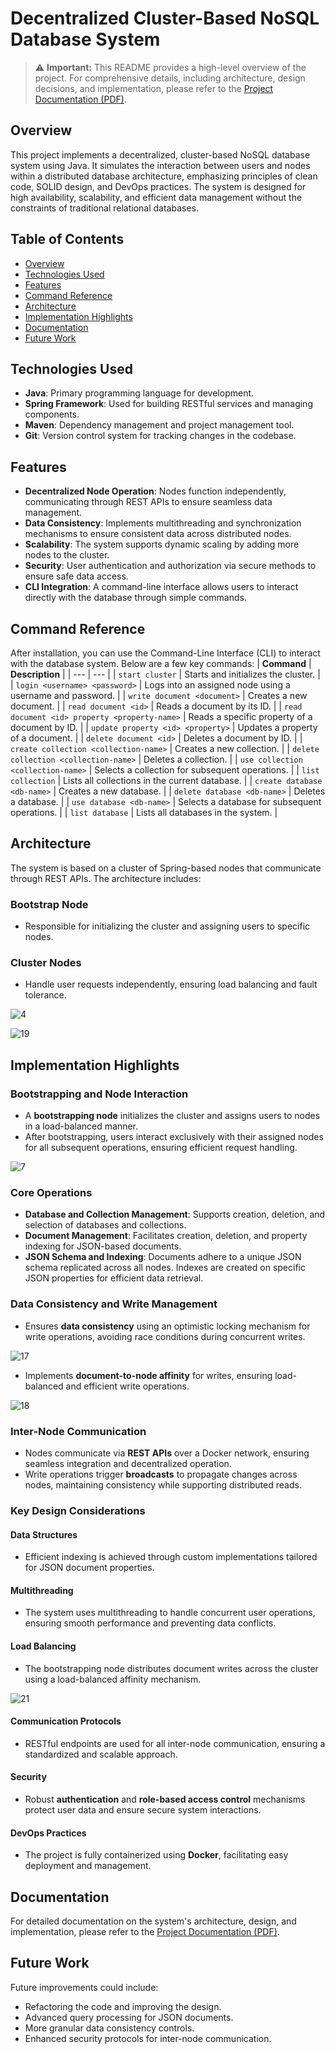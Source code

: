 Decentralized Cluster-Based NoSQL Database System
=================================================

> ⚠️ **Important:** This README provides a high-level overview of the project. For comprehensive details, including architecture, design decisions, and implementation, please refer to the [Project Documentation (PDF)](./Decentralized%20NOSQL%20DB%20Documentation.pdf).

Overview
--------

This project implements a decentralized, cluster-based NoSQL database system using Java. It simulates the interaction between users and nodes within a distributed database architecture, emphasizing principles of clean code, SOLID design, and DevOps practices. The system is designed for high availability, scalability, and efficient data management without the constraints of traditional relational databases.

Table of Contents
-----------------

-   [Overview](#overview)
-   [Technologies Used](#technologies-used)
-   [Features](#features)
-   [Command Reference](#command-reference)
-   [Architecture](#architecture)
-   [Implementation Highlights](#implementation-highlights)
-   [Documentation](#documentation)
-   [Future Work](#future-work)

Technologies Used
-----------------

-   **Java**: Primary programming language for development.
-   **Spring Framework**: Used for building RESTful services and managing components.
-   **Maven**: Dependency management and project management tool.
-   **Git**: Version control system for tracking changes in the codebase.

Features
--------

-   **Decentralized Node Operation**: Nodes function independently, communicating through REST APIs to ensure seamless data management.
-   **Data Consistency**: Implements multithreading and synchronization mechanisms to ensure consistent data across distributed nodes.
-   **Scalability**: The system supports dynamic scaling by adding more nodes to the cluster.
-   **Security**: User authentication and authorization via secure methods to ensure safe data access.
-   **CLI Integration**: A command-line interface allows users to interact directly with the database through simple commands.

Command Reference
-----------------
After installation, you can use the Command-Line Interface (CLI) to interact with the database system. Below are a few key commands:
| **Command** | **Description** |
| --- | --- |
| `start cluster` | Starts and initializes the cluster. |
| `login <username> <password>` | Logs into an assigned node using a username and password. |
| `write document <document>` | Creates a new document. |
| `read document <id>` | Reads a document by its ID. |
| `read document <id> property <property-name>` | Reads a specific property of a document by ID. |
| `update property <id> <property>` | Updates a property of a document. |
| `delete document <id>` | Deletes a document by ID. |
| `create collection <collection-name>` | Creates a new collection. |
| `delete collection <collection-name>` | Deletes a collection. |
| `use collection <collection-name>` | Selects a collection for subsequent operations. |
| `list collection` | Lists all collections in the current database. |
| `create database <db-name>` | Creates a new database. |
| `delete database <db-name>` | Deletes a database. |
| `use database <db-name>` | Selects a database for subsequent operations. |
| `list database` | Lists all databases in the system. |

Architecture
------------

The system is based on a cluster of Spring-based nodes that communicate through REST APIs. The architecture includes:

### Bootstrap Node

-   Responsible for initializing the cluster and assigning users to specific nodes.

### Cluster Nodes

-   Handle user requests independently, ensuring load balancing and fault tolerance.

![4](https://github.com/user-attachments/assets/72995299-2cf0-46fc-976a-361d76b0ca50)

![19](https://github.com/user-attachments/assets/ce07a91b-094e-411f-bb64-7ea05deac962)


Implementation Highlights
-------------------------

### Bootstrapping and Node Interaction

-   A **bootstrapping node** initializes the cluster and assigns users to nodes in a load-balanced manner.
-   After bootstrapping, users interact exclusively with their assigned nodes for all subsequent operations, ensuring efficient request handling.
  
![7](https://github.com/user-attachments/assets/0336ecab-bd64-4868-887c-387dff483169)

### Core Operations

-   **Database and Collection Management**: Supports creation, deletion, and selection of databases and collections.
-   **Document Management**: Facilitates creation, deletion, and property indexing for JSON-based documents.
-   **JSON Schema and Indexing**: Documents adhere to a unique JSON schema replicated across all nodes. Indexes are created on specific JSON properties for efficient data retrieval.

### Data Consistency and Write Management

-   Ensures **data consistency** using an optimistic locking mechanism for write operations, avoiding race conditions during concurrent writes.

![17](https://github.com/user-attachments/assets/9db55548-8216-4636-84bd-0980c0acf2d2)

-   Implements **document-to-node affinity** for writes, ensuring load-balanced and efficient write operations.

![18](https://github.com/user-attachments/assets/69f7ec4b-e94c-489d-8a6d-4f7b845f209b)

### Inter-Node Communication

-   Nodes communicate via **REST APIs** over a Docker network, ensuring seamless integration and decentralized operation.
-   Write operations trigger **broadcasts** to propagate changes across nodes, maintaining consistency while supporting distributed reads.

### Key Design Considerations

#### Data Structures

-   Efficient indexing is achieved through custom implementations tailored for JSON document properties.

#### Multithreading

-   The system uses multithreading to handle concurrent user operations, ensuring smooth performance and preventing data conflicts.

#### Load Balancing

-   The bootstrapping node distributes document writes across the cluster using a load-balanced affinity mechanism.

![21](https://github.com/user-attachments/assets/abdec5bb-6919-49f5-b932-49e5ce84cef3)

#### Communication Protocols

-   RESTful endpoints are used for all inter-node communication, ensuring a standardized and scalable approach.

#### Security

-   Robust **authentication** and **role-based access control** mechanisms protect user data and ensure secure system interactions.

#### DevOps Practices

-   The project is fully containerized using **Docker**, facilitating easy deployment and management.

Documentation
-------------

For detailed documentation on the system's architecture, design, and implementation, please refer to the [Project Documentation (PDF)](./Decentralized%20NOSQL%20DB%20Documentation.pdf).

Future Work
-----------

Future improvements could include:

-   Refactoring the code and improving the design.
-   Advanced query processing for JSON documents.
-   More granular data consistency controls.
-   Enhanced security protocols for inter-node communication.
